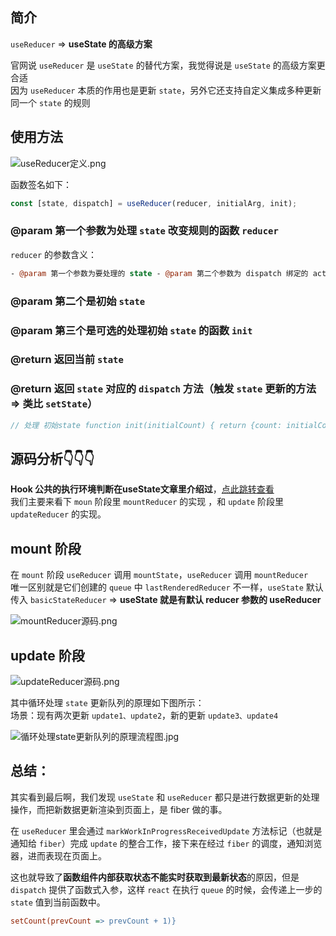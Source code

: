 ## 简介

`useReducer` => **useState 的高级方案**

官网说 `useReducer` 是 `useState` 的替代方案，我觉得说是 `useState` 的高级方案更合适  
因为 `useReducer` 本质的作用也是更新 `state`，另外它还支持自定义集成多种更新同一个 `state` 的规则

## 使用方法

![useReducer定义.png](https://p6-juejin.byteimg.com/tos-cn-i-k3u1fbpfcp/5417f56ac5294b5e9c57926e06457473~tplv-k3u1fbpfcp-zoom-in-crop-mark:1512:0:0:0.awebp?)

函数签名如下：

```js
const [state, dispatch] = useReducer(reducer, initialArg, init);
```

### @param 第一个参数为处理 `state` 改变规则的函数 `reducer`

`reducer` 的参数含义：

```perl
- @param 第一个参数为要处理的 state - @param 第二个参数为 dispatch 绑定的 action（即 dispatch 函数的入参） - @return 返回更新 state
```

### @param 第二个是初始 `state`

### @param 第三个是可选的处理初始 `state` 的函数 `init`

### @return 返回当前 `state`

### @return 返回 `state` 对应的 `dispatch` 方法（触发 `state` 更新的方法 => 类比 `setState`）

```js
// 处理 初始state function init(initialCount) { return {count: initialCount}; } // 处理 state 更新规则的函数，并返回新的 state function reducer(state, action) { switch (action.type) { case 'increment': return {count: state.count + 1}; case 'decrement': return {count: state.count - 1}; case 'reset': return init(action.payload); default: throw new Error(); } } // 计数组件 function Counter({initialCount}) { const [state, dispatch] = useReducer(reducer, initialCount, init); return ( <> Count: {state.count} <button onClick={() => dispatch({type: 'reset', payload: initialCount})}> Reset </button> <button onClick={() => dispatch({type: 'decrement'})}>-</button> <button onClick={() => dispatch({type: 'increment'})}>+</button> </> ); }
```

## 源码分析👇👇👇

**Hook 公共的执行环境判断在useState文章里介绍过**，[点此跳转查看](https://juejin.cn/editor/drafts/7076445633866891272 "https://juejin.cn/editor/drafts/7076445633866891272")  
我们主要来看下 `moun` 阶段里 `mountReducer` 的实现 ，和 `update` 阶段里 `updateReducer` 的实现。

## mount 阶段

在 `mount` 阶段 `useReducer` 调用 `mountState`，`useReducer` 调用 `mountReducer`  
唯一区别就是它们创建的 `queue` 中 `lastRenderedReducer` 不一样，`useState` 默认传入 `basicStateReducer` => **useState 就是有默认 reducer 参数的 useReducer**

![mountReducer源码.png](https://p9-juejin.byteimg.com/tos-cn-i-k3u1fbpfcp/b4eaec488f224f9697fb3e6dba81d696~tplv-k3u1fbpfcp-zoom-in-crop-mark:1512:0:0:0.awebp?)

## update 阶段

![updateReducer源码.png](https://p6-juejin.byteimg.com/tos-cn-i-k3u1fbpfcp/12dc19b1cbf04b3da2898172b43961de~tplv-k3u1fbpfcp-zoom-in-crop-mark:1512:0:0:0.awebp?)

其中循环处理 `state` 更新队列的原理如下图所示：  
场景：现有两次更新 `update1、update2`，新的更新 `update3、update4`

![循环处理state更新队列的原理流程图.jpg](https://p9-juejin.byteimg.com/tos-cn-i-k3u1fbpfcp/e1845a32c44742b1ada5da7d16615b07~tplv-k3u1fbpfcp-zoom-in-crop-mark:1512:0:0:0.awebp?)

## **总结：**

其实看到最后啊，我们发现 `useState` 和 `useReducer` 都只是进行数据更新的处理操作，而把新数据更新渲染到页面上，是 fiber 做的事。

在 `useReducer` 里会通过 `markWorkInProgressReceivedUpdate` 方法标记（也就是通知给 `fiber`）完成 `update` 的整合工作，接下来在经过 `fiber` 的调度，通知浏览器，进而表现在页面上。

这也就导致了**函数组件内部获取状态不能实时获取到最新状态**的原因，但是 `dispatch` 提供了函数式入参，这样 `react` 在执行 `queue` 的时候，会传递上一步的 `state` 值到当前函数中。

```ini
setCount(prevCount => prevCount + 1)}
```